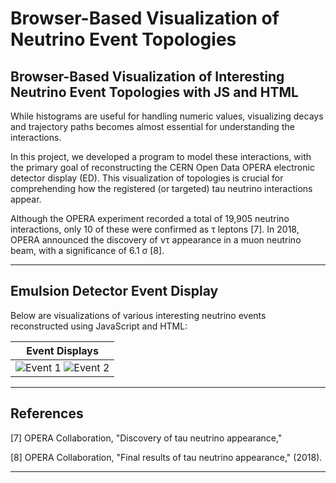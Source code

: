 # Browser-Based Visualization of Neutrino Event Topologies

##  Browser-Based Visualization of Interesting Neutrino Event Topologies with JS and HTML

While histograms are useful for handling numeric values, visualizing decays and trajectory paths becomes almost essential for understanding the interactions. 

In this project, we developed a program to model these interactions, with the primary goal of reconstructing the CERN Open Data OPERA electronic detector display (ED). This visualization of topologies is crucial for comprehending how the registered (or targeted) tau neutrino interactions appear.

Although the OPERA experiment recorded a total of 19,905 neutrino interactions, only 10 of these were confirmed as τ leptons [7]. In 2018, OPERA announced the discovery of ντ appearance in a muon neutrino beam, with a significance of 6.1 σ [8].


---

## Emulsion Detector Event Display

Below are visualizations of various interesting neutrino events reconstructed using JavaScript and HTML:

| Event Displays |
| :---: |
| ![Event 1](https://h.top4top.io/p_3403ys1gs1.png) ![Event 2](https://d.top4top.io/p_3403tfqi61.png) |

---

## References

[7] OPERA Collaboration, "Discovery of tau neutrino appearance," 

[8] OPERA Collaboration, "Final results of tau neutrino appearance," (2018).

---

